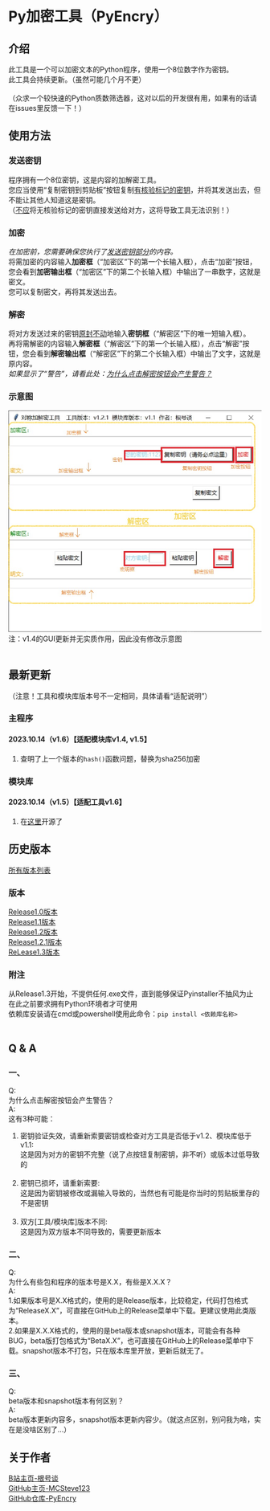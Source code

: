 # Py加密工具（PyEncry）
## 介绍
此工具是一个可以加密文本的Python程序，使用一个8位数字作为密钥。 <br>
此工具会持续更新。（虽然可能几个月不更） <br>
<br>
（众求一个较快速的Python质数筛选器，这对以后的开发很有用，如果有的话请在issues里反馈一下！）

## 使用方法

### 发送密钥
程序拥有一个8位密钥，这是内容的加解密工具。<br>
您应当使用“复制密钥到剪贴板”按钮复制<u>有核验标记的密钥</u>，并将其发送出去，但不能让其他人知道这是密钥。<br>
（<u>不应</u>将无核验标记的密钥直接发送给对方，这将导致工具无法识别！）<br>

### 加密
_在加密前，您需要确保您执行了[发送密钥部分](#发送密钥)的内容。_<br>
将需加密的内容输入**加密框**（“加密区”下的第一个长输入框），点击“加密”按钮，您会看到**加密输出框**（“加密区”下的第二个长输入框）中输出了一串数字，这就是密文。<br>
您可以复制密文，再将其发送出去。<br>

### 解密
将对方发送过来的密钥<u>原封不动</u>地输入**密钥框**（“解密区”下的唯一短输入框）。<br>
再将需解密的内容输入**解密框**（“解密区”下的第一个长输入框），点击“解密”按钮，您会看到**解密输出框**（“解密区”下的第二个长输入框）中输出了文字，这就是原内容。<br>
_如果显示了“警告”，请看此处：[为什么点击解密按钮会产生警告？](#一)_<br>

### 示意图
![示意图](<image.jpg>)
注：v1.4的GUI更新并无实质作用，因此没有修改示意图
<br>
<br>


## 最新更新
（注意！工具和模块库版本号不一定相同，具体请看“适配说明”）

### 主程序
#### 2023.10.14（v1.6）【适配模块库v1.4, v1.5】
1. 查明了上一个版本的`hash()`函数问题，替换为sha256加密

### 模块库
#### 2023.10.14（v1.5）【适配工具v1.6】
1. 在[这里](https://github.com/MCSteve123/PyEncry-API)开源了

## 历史版本
[所有版本列表](https://github.com/MCSteve123/PyEncry/releases)<br>
### 版本
[Release1.0版本](https://github.com/MCSteve123/PyEncry/releases/tag/Release1.0)<br>
[Release1.1版本](https://github.com/MCSteve123/PyEncry/releases/tag/Release1.1)<br>
[Release1.2版本](https://github.com/MCSteve123/PyEncry/releases/tag/Release1.2)<br>
[Release1.2.1版本](https://github.com/MCSteve123/PyEncry/releases/tag/Release1.2.1)<br>
[ReLease1.3版本](https://github.com/MCSteve123/PyEncry/releases/tag/Release1.3)
### 附注
从Release1.3开始，不提供任何.exe文件，直到能够保证Pyinstaller不抽风为止<br>
在此之前要求拥有Python环境者才可使用<br>
依赖库安装请在cmd或powershell使用此命令：`pip install <依赖库名称>`
<br>
<br>

## Q & A
### 一、
Q:<br>
为什么点击解密按钮会产生警告？<br>
A:<br>
这有3种可能：
1. 密钥验证失效，请重新索要密钥或检查对方工具是否低于v1.2、模块库低于v1.1:<br>
这是因为对方的密钥不完整（说了点按钮复制密钥，非不听）或版本过低导致的<br><br>
2. 密钥已损坏，请重新索要:<br>
这是因为密钥被修改或漏输入导致的，当然也有可能是你当时的剪贴板里存的不是密钥<br><br>
3. 双方\[工具/模块库\]版本不同:<br>
这是因为双方版本不同导致的，需要更新版本<br>

### 二、
Q:<br>
为什么有些包和程序的版本号是X.X，有些是X.X.X？<br>
A:<br>
1.如果版本号是X.X格式的，使用的是Release版本，比较稳定，代码打包格式为“ReleaseX.X”，可直接在GitHub上的Release菜单中下载。更建议使用此类版本。<br>
2.如果是X.X.X格式的，使用的是beta版本或snapshot版本，可能会有各种BUG，beta版打包格式为“BetaX.X”，也可直接在GitHub上的Release菜单中下载。snapshot版本不打包，只在版本库里开放，更新后就无了。

### 三、
Q:<br>
beta版本和snapshot版本有何区别？<br>
A:<br>
beta版本更新内容多，snapshot版本更新内容少。（就这点区别，别问我为啥，实在是没啥区别了...）

## 关于作者
[B站主页-根号谈](https://space.bilibili.com/1098123879)<br>
[GitHub主页-MCSteve123](https://github.com/MCSteve123)<br>
[GitHub仓库-PyEncry](https://github.com/MCSteve123/PyEncry)
